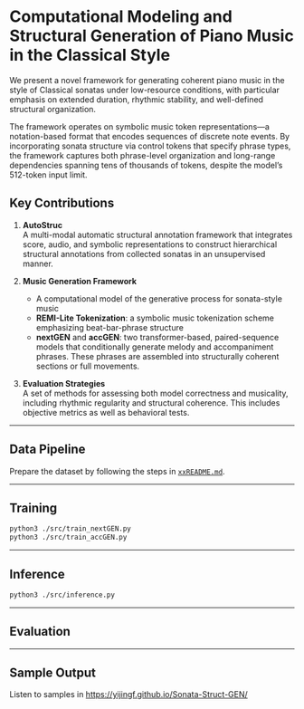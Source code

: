 # Computational Modeling and Structural Generation of Piano Music in the Classical Style

We present a novel framework for generating coherent piano music in the style of Classical sonatas under low-resource conditions, with particular emphasis on extended duration, rhythmic stability, and well-defined structural organization.

The framework operates on symbolic music token representations—a notation-based format that encodes sequences of discrete note events. By incorporating sonata structure via control tokens that specify phrase types, the framework captures both phrase-level organization and long-range dependencies spanning tens of thousands of tokens, despite the model’s 512-token input limit.

## Key Contributions

1. **AutoStruc**  
   A multi-modal automatic structural annotation framework that integrates score, audio, and symbolic representations to construct hierarchical structural annotations from collected sonatas in an unsupervised manner.

2. **Music Generation Framework**  
   - A computational model of the generative process for sonata-style music  
   - **REMI-Lite Tokenization**: a symbolic music tokenization scheme emphasizing beat-bar-phrase structure  
   - **nextGEN** and **accGEN**: two transformer-based, paired-sequence models that conditionally generate melody and accompaniment phrases. These phrases are assembled into structurally coherent sections or full movements.

3. **Evaluation Strategies**  
   A set of methods for assessing both model correctness and musicality, including rhythmic regularity and structural coherence. This includes objective metrics as well as behavioral tests.

---

## Data Pipeline

Prepare the dataset by following the steps in [`xxREADME.md`](xxREADME.md).

---

## Training

```bash
python3 ./src/train_nextGEN.py
python3 ./src/train_accGEN.py
```

---

## Inference
```bash
python3 ./src/inference.py
```

---

## Evaluation

---

## Sample Output
Listen to samples in https://yijingf.github.io/Sonata-Struct-GEN/



